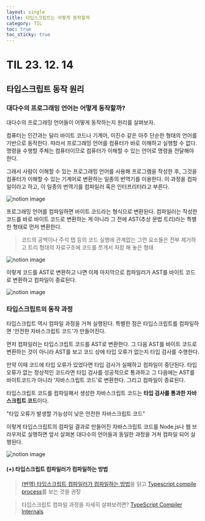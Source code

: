```yaml
---
layout: single
title: 타입스크립트는 어떻게 동작할까
category: TIL
toc: true
toc_sticky: true
---
```


# TIL 23. 12. 14

## 타입스크립트 동작 원리

### 대다수의 프로그래밍 언어는 어떻게 동작할까?

대다수의 프로그래밍 언어들이 어떻게 동작하는지 원리를 살펴보자.

컴퓨터는 인간과는 달리 바이트 코드나 기계어, 이진수 같은 아주 단순한 형태의 언어를 기반으로 동작한다. 따라서 프로그래밍 언어를 컴퓨터가 바로 이해하고 실행할 수 없다. 명령을 수행할 주체는 컴퓨터이므로 컴퓨터가 이해할 수 있는 언어로 명령을 전달해야 한다.

그래서 사람이 이해할 수 있는 프로그래밍 언어를 사용해 프로그램을 작성한 후, 그것을 컴퓨터가 이해할 수 있는 기계어로 변환하는 일종의 번역기를 이용한다. 이 과정을 컴파일이라고 하고, 이 일종의 번역기를 컴파일러 혹은 인터프리터라고 부른다.

![notion image](https://www.notion.so/image/https%3A%2F%2Fs3-us-west-2.amazonaws.com%2Fsecure.notion-static.com%2F75873f61-4784-42f0-91c8-8ee2b1cf5c9b%2FUntitled.png?table=block&id=a5f2638c-d0a8-465e-b20b-3d693a1a4dfa&cache=v2)

프로그래밍 언어를 컴파일하면 바이트 코드라는 형식으로 변환된다. 컴파일러는 작성한 코드를 바로 바이트 코드로 변환하는 게 아니라 그 전에 AST(추상 문법 트리)라는 특별한 형태로 먼저 변환한다. 

> 코드의 공백이나 주석 탭 등의 코드 실행에 관계없는 그런 요소들은 전부 제거하고 트리 형태의 자료구조에 코드를 쪼개서 저장 해 놓은 형태

![notion image](https://www.notion.so/image/https%3A%2F%2Fs3-us-west-2.amazonaws.com%2Fsecure.notion-static.com%2F93dc8a82-c983-4c99-a0c4-285b573bb05b%2FUntitled.png?table=block&id=222a835b-f43a-44c8-8ee5-feb5113ec555&cache=v2)

이렇게 코드를 AST로 변환하고 나면 이제 마지막으로 컴파일러가 AST를 바이트 코드로 변환하고 컴파일이 종료된다.

![notion image](https://www.notion.so/image/https%3A%2F%2Fs3-us-west-2.amazonaws.com%2Fsecure.notion-static.com%2F514e4f15-5328-43bb-b58a-b505967179db%2FUntitled.png?table=block&id=c505f741-44a9-487b-9980-625728c387e4&cache=v2)

### 타입스크립트의 동작 과정

타입스크립트 역시 컴파일 과정을 거쳐 실행된다. 특별한 점은 타입스크립트를 컴파일하면 '안전한 자바스크립트 코드'가 만들어진다.

먼저 컴파일러는 타입스크립트 코드를 AST로 변환한다. 그 다음 AST를 바이트 코드로 변환하는 것이 아니라 AST를 보고 코드 상에 타입 오류가 없는지 타입 검사를 수행한다. 

만약 이때 코드에 타입 오류가 있었다면 타입 검사가 실패하고 컴파일이 중단된다. 타입 오류가 없는 정상적인 코드라면 타입 검사를 성공적으로 통과하고 그 다음에는 AST를 바이트코드가 아니라 ‘자바스크립트 코드’로 변환한다. 그리고 컴파일이 종료된다.

타입스크립트 코드를 컴파일해서 생성한 자바스크립트 코드는 **타입 검사를 통과한 자바스크립트 코드**이다. 

"타입 오류가 발생할 가능성이 낮은 안전한 자바스크립트 코드"

이렇게 타입스크립트의 컴파일 결과로 만들어진 자바스크립트 코드를 Node.js나 웹 브라우저로 실행하면 앞서 살펴본 대다수의 언어들과 동일한 과정을 거쳐 컴파일 되어 실행된다.

![notion image](https://www.notion.so/image/https%3A%2F%2Fs3-us-west-2.amazonaws.com%2Fsecure.notion-static.com%2F433ae891-3b1e-4b37-891e-035fb213e607%2FUntitled.png?table=block&id=a0fbb98d-722d-4109-b27b-5fe7b7a96c5a&cache=v2)

#### (+) 타입스크립트 컴파일러가 컴파일하는 방법

> [(번역) 타입스크립트 컴파일러가 컴파일하는 방법](https://velog.io/@sehyunny/how-ts-compiler-compiles)을 읽고 [Typescript compile process](https://www.nextree.io/typescript-compile-process/)를 보는 것을 권장

> 타입스크립트 컴파일 과정을 자세히 살펴보려면? [TypeScript Compiler Internals](https://basarat.gitbook.io/typescript/overview/program)

